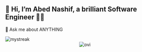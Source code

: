 ## 👋 Hi, I’m Abed Nashif, a brilliant Software Engineer 👨‍💻 
💬 Ask me about ANYTHING

<img src="https://github-readme-streak-stats.herokuapp.com/?user=abednashif&theme=tokyonight" alt="mystreak"/>
<center><img src="https://github-readme-stats.vercel.app/api/top-langs?username=abednashif&show_icons=true&locale=en&layout=compact&theme=chartreuse-dark" alt="ovi" /></center>

<!-- [![Abed's GitHub stats](https://github-readme-stats.vercel.app/api?username=abednashif&show_icons=true&theme=dark)](https://github.com/abednashif/github-readme-stats) -->

<!-- [![Top Langs](https://github-readme-stats.vercel.app/api/top-langs/?username=abednashif&langs_count=4&theme=dark)](https://github.com/abednashif/github-readme-stats) -->


